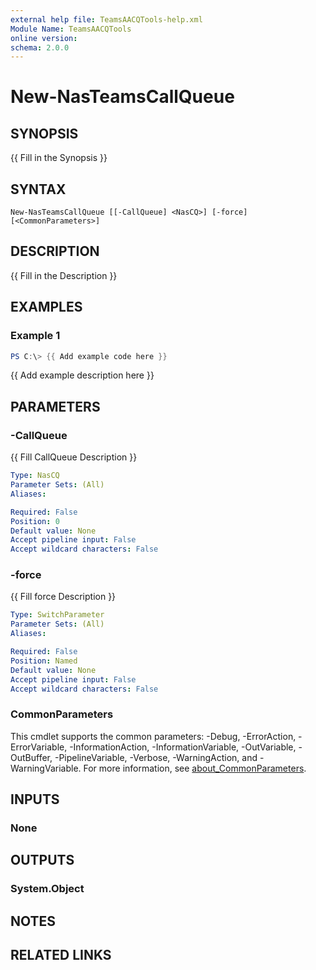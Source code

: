 ```yaml
---
external help file: TeamsAACQTools-help.xml
Module Name: TeamsAACQTools
online version:
schema: 2.0.0
---
```


# New-NasTeamsCallQueue

## SYNOPSIS
{{ Fill in the Synopsis }}

## SYNTAX

```
New-NasTeamsCallQueue [[-CallQueue] <NasCQ>] [-force] [<CommonParameters>]
```

## DESCRIPTION
{{ Fill in the Description }}

## EXAMPLES

### Example 1
```powershell
PS C:\> {{ Add example code here }}
```

{{ Add example description here }}

## PARAMETERS

### -CallQueue
{{ Fill CallQueue Description }}

```yaml
Type: NasCQ
Parameter Sets: (All)
Aliases:

Required: False
Position: 0
Default value: None
Accept pipeline input: False
Accept wildcard characters: False
```

### -force
{{ Fill force Description }}

```yaml
Type: SwitchParameter
Parameter Sets: (All)
Aliases:

Required: False
Position: Named
Default value: None
Accept pipeline input: False
Accept wildcard characters: False
```

### CommonParameters
This cmdlet supports the common parameters: -Debug, -ErrorAction, -ErrorVariable, -InformationAction, -InformationVariable, -OutVariable, -OutBuffer, -PipelineVariable, -Verbose, -WarningAction, and -WarningVariable. For more information, see [about_CommonParameters](http://go.microsoft.com/fwlink/?LinkID=113216).

## INPUTS

### None

## OUTPUTS

### System.Object
## NOTES

## RELATED LINKS
